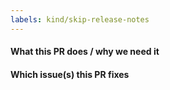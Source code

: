 ```yaml
---
labels: kind/skip-release-notes
---
```


<!-- markdownlint-disable MD041 -->
#### What this PR does / why we need it

#### Which issue(s) this PR fixes
<!--
Usage: `Fixes #<issue number>`, or `Fixes (paste link of issue)`.
-->
